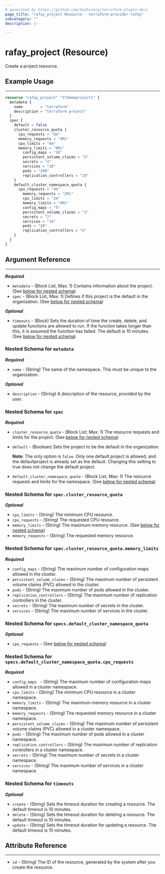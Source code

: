 ```yaml
---
# generated by https://github.com/hashicorp/terraform-plugin-docs
page_title: "rafay_project Resource - terraform-provider-rafay"
subcategory: ""
description: |-
  
---
```


# rafay_project (Resource)

Create a project resource. 

## Example Usage

---

```terraform
resource "rafay_project" "tfdemoproject1" {
  metadata {
    name        = "terraform"
    description = "terraform project"
  }
  spec {
    default = false
    cluster_resource_quota {
      cpu_requests = "8m"
      memory_requests = "4Mi"
      cpu_limits = "6m"
      memory_limits = "8Mi"
        config_maps = "10"
        persistent_volume_claims = "5"
        secrets = "4"
        services = "20"    
        pods = "200"
        replication_controllers = "10"
    }
    default_cluster_namespace_quota {
      cpu_requests = "4m"
        memory_requests = "2Mi"
        cpu_limits = "2m"
        memory_limits = "4Mi"
        config_maps = "5"
        persistent_volume_claims = "2"
        secrets = "2"
        services = "10"
        pods = "20"
        replication_controllers = "4"
    }
  }
}
```

<!-- schema generated by tfplugindocs -->
## Argument Reference 

---

***Required***
- `metadata` - (Block List, Max: 1) Contains information about the project. (See [below for nested schema](#nestedblock--metadata))
- `spec` - (Block List, Max: 1) Defines if this project is the default in the organization. (See [below for nested schema](#nestedblock--spec))

***Optional***

- `timeouts` - (Block) Sets the duration of time the create, delete, and update functions are allowed to run. If the function takes longer than this, it is assumed the function has failed. The default is 10 minutes. (See [below for nested schema](#nestedblock--timeouts))


<a id="nestedblock--metadata"></a>
### Nested Schema for `metadata`

***Required***
- `name` - (String) The name of the namespace. This must be unique to the organization. 

***Optional***
- `description` - (String) A description of the resource, provided by the user. 


<a id="nestedblock--spec"></a>
### Nested Schema for `spec`

***Required***
- `cluster_resource_quota` - (Block List; Max: 1) The resource requests and limits for the project. (See [below for nested schema](#nestedblock--spec--cluster_resource_quota))
- `default` - (Boolean) Sets the project to be the default in the organization. 

  **Note**: The only option is `false`. Only one default project is allowed, and the defaultproject is already set as the default. Changing this setting to true does not change the default project. 

- `default_cluster_namespace_quota` - (Block List; Max: 1) The resource requests and limits for the namespace. (See [below for nested schema](#nestedblock--specs--default_cluster_namespace_quota))


<a id="nestedblock--spec--cluster_resource_quota"></a>
### Nested Schema for `spec.cluster_resource_quota` 

***Optional*** 
- `cpu_limits` - (String) The minimum CPU resource. 
- `cpu_requests` - (String) The requested CPU resource. 
- `memory_limits` - (String) The maximum memory resource. (See [below for nested schema](#nestedblock--spec--cluster_resource_quota--memory_limits))
- `memory_requests` - (String) The requested memory resource. 


<a id="nestedblock--spec--cluster_resource_quota--memory_limits"></a>
### Nested Schema for `spec.cluster_resource_quota.memory_limits` 

***Required*** 
- `config_maps` - (String) The maximum number of configuration maps allowed in the cluster. 
- `persistent_volume_claims` - (String) The maximum number of persistent volume claims (PVC) allowed in the cluster. 
- `pods` - (String) The maximum number of pods allowed in the cluster. 
- `replication_controllers` - (String) The maximum number of replication controllers in the cluster. 
- `secrets` - (String) The maximum number of secrets in the cluster. 
- `services` - (String) The maximum number of services in the cluster. 


<a id="nestedblock--specs--default_cluster_namespace_quota"></a>
### Nested Schema for `specs.default_cluster_namespace_quota` 

***Optional***
- `cpu_requests` - (See [below for nested schema](#nestedblock--specs--default_cluster_namespace_quota))


<a id="nestedblock--specs--default_cluster_namespace_quota--cpu_requests"></a>
### Nested Schema for `specs.default_cluster_namespace_quota.cpu_requests` 

***Required*** 
- `config_maps ` - (String) The maximum number of configuration maps allowed in a cluster namespace. 
- `cpu_limits` - (String) The minimum CPU resource in a cluster namespace. 
- `memory_limits` - (String) The maximum memory resource in a cluster namespace. 
- `memory_requests` - (String) The requested memory resource in a cluster namespace.
- `persistent_volume_claims` - (String) The maximum number of persistent volume claims (PVC) allowed in a cluster namespace. 
- `pods` - (String) The maximum number of pods allowed in a cluster namespace.
- `replication_controllers` - (String) The maximum number of replication controllers in a cluster namespace. 
- `secrets` - (String) The maximum number of secrets in a cluster namespace. 
- `services` - (String) The maximum number of services in a cluster namespace. 


<a id="nestedblock--timeouts"></a>
### Nested Schema for `timeouts`

***Optional***
- `create` - (String) Sets the timeout duration for creating a resource. The default timeout is 10 minutes. 
- `delete` - (String) Sets the timeout duration for deleting a resource. The default timeout is 10 minutes. 
- `update` - (String) Sets the timeout duration for updating a resource. The default timeout is 10 minutes. 


## Attribute Reference

---

- `id` - (String) The ID of the resource, generated by the system after you create the resource. 